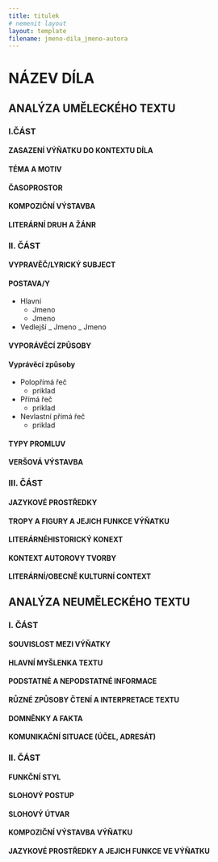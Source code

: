 ```yaml
---
title: titulek
# nemenit layout
layout: template
filename: jmeno-dila_jmeno-autora
---
```


# NÁZEV DÍLA

## ANALÝZA UMĚLECKÉHO TEXTU

### I.ČÁST

#### ZASAZENÍ VÝŇATKU DO KONTEXTU DÍLA

#### TÉMA A MOTIV

#### ČASOPROSTOR

#### KOMPOZIČNÍ VÝSTAVBA

#### LITERÁRNÍ DRUH A ŽÁNR

### II. ČÁST

#### VYPRAVĚČ/LYRICKÝ SUBJECT

#### POSTAVA/Y

- Hlavní
  - Jmeno
  - Jmeno
- Vedlejší
  _ Jmeno
  _ Jmeno

#### VYPORÁVĚCÍ ZPŮSOBY

#### Vyprávěcí způsoby

- Polopřímá řeč
  - priklad
- Přímá řeč
  - priklad
- Nevlastní přímá řeč
  - priklad

#### TYPY PROMLUV

#### VERŠOVÁ VÝSTAVBA

### III. ČÁST

#### JAZYKOVÉ PROSTŘEDKY

#### TROPY A FIGURY A JEJICH FUNKCE VÝŇATKU

#### LITERÁRNÉHISTORICKÝ KONEXT

#### KONTEXT AUTOROVY TVORBY

#### LITERÁRNÍ/OBECNĚ KULTURNÍ CONTEXT

## ANALÝZA NEUMĚLECKÉHO TEXTU

### I. ČÁST

#### SOUVISLOST MEZI VÝŇATKY

#### HLAVNÍ MYŠLENKA TEXTU

#### PODSTATNÉ A NEPODSTATNÉ INFORMACE

#### RŮZNÉ ZPŮSOBY ČTENÍ A INTERPRETACE TEXTU

#### DOMNĚNKY A FAKTA

#### KOMUNIKAČNÍ SITUACE (ÚČEL, ADRESÁT)

### II. ČÁST

#### FUNKČNÍ STYL

#### SLOHOVÝ POSTUP

#### SLOHOVÝ ÚTVAR

#### KOMPOZIČNÍ VÝSTAVBA VÝŇATKU

#### JAZYKOVÉ PROSTŘEDKY A JEJICH FUNKCE VE VÝŇATKU
